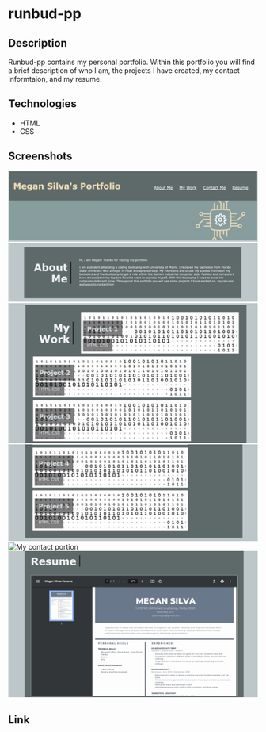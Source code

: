 # runbud-pp

## Description 
<p>
    Runbud-pp contains my personal portfolio. Within this portfolio you will find a brief description of who I am, the projects I have created, my contact informtaion, and my resume.
</p>

## Technologies 
<ul>
    <li> HTML
    <li> CSS
</ul>

## Screenshots
<img src="./assets/images/screenshot 1.jpg" alt="Header and h1 of my protfolio" />
<img src="./assets/images/screenshot 2.jpg" alt="The about me portion of my portfolio" />
<img src="./assets/images/screenshot 3.jpg" alt="My work section with projects 1-3" />
<img src="./assets/images/screenshot 4.jpg" alt="My projects 4-5">
<img src="./asstes/images/screenshot 5.jpg" alt="My contact portion">
<img src="./assets/images/screenshot 6.jpg" alt="My resume">

## Link
<link> 
